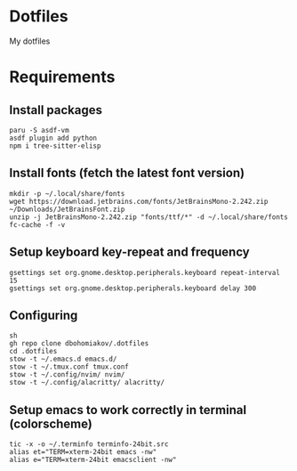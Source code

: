 # Dotfiles
My dotfiles

# Requirements
## Install packages
```
paru -S asdf-vm
asdf plugin add python
npm i tree-sitter-elisp
```
## Install fonts (fetch the latest font version)
```
mkdir -p ~/.local/share/fonts
wget https://download.jetbrains.com/fonts/JetBrainsMono-2.242.zip ~/Downloads/JetBrainsFont.zip
unzip -j JetBrainsMono-2.242.zip "fonts/ttf/*" -d ~/.local/share/fonts
fc-cache -f -v
```
## Setup keyboard key-repeat and frequency
```
gsettings set org.gnome.desktop.peripherals.keyboard repeat-interval 15
gsettings set org.gnome.desktop.peripherals.keyboard delay 300
```
## Configuring
```
sh
gh repo clone dbohomiakov/.dotfiles
cd .dotfiles
stow -t ~/.emacs.d emacs.d/
stow -t ~/.tmux.conf tmux.conf
stow -t ~/.config/nvim/ nvim/
stow -t ~/.config/alacritty/ alacritty/
```
## Setup emacs to work correctly in terminal (colorscheme)
```
tic -x -o ~/.terminfo terminfo-24bit.src
alias et="TERM=xterm-24bit emacs -nw"
alias e="TERM=xterm-24bit emacsclient -nw"
```
